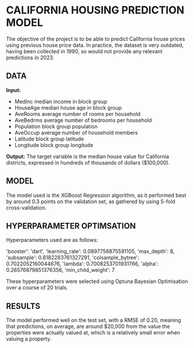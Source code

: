 # CALIFORNIA HOUSING PREDICTION MODEL

The objective of the project is to be able to predict California house prices using previous house price data. In practice, the dataset is very outdated, having been collected in 1990, so would not provide any relevant predictions in 2023.

## DATA
**Input:** 
- MedInc        median income in block group
- HouseAge      median house age in block group
- AveRooms      average number of rooms per household
- AveBedrms     average number of bedrooms per household
- Population    block group population
- AveOccup      average number of household members
- Latitude      block group latitude
- Longitude     block group longitude

**Output:** 
The target variable is the median house value for California districts,
expressed in hundreds of thousands of dollars ($100,000).

## MODEL 
The model used is the XGBoost Regression algorithm, as it performed best by around 0.3 points on the validation set, as gathered by using 5-fold cross-validation.

## HYPERPARAMETER OPTIMSATION
Hyperparameters used are as follows:

'booster': 'dart',
'learning_rate': 0.0897756875591105,
'max_depth': 8,
'subsample': 0.8182283761327291,
'colsample_bytree': 0.7022052160044676,
'lambda': 0.7008253701931766,
'alpha': 0.26576879851376356,
'min_child_weight': 7

These hyperparameters were selected using Optuna Bayesian Optimisation over a course of 20 trials.


## RESULTS
The model performed well on the test set, with a RMSE of 0.20, meaning that predictions, on average, are around $20,000 from the value the properties were actually valued at, which is a relatively small error when valuing a property.

